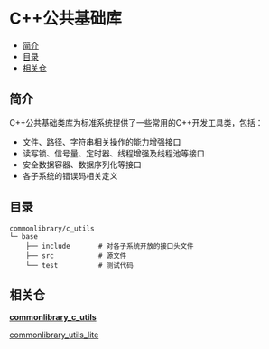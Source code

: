 # C++公共基础库<a name="ZH-CN_TOPIC_0000001148676553"></a>


-   [简介](#section11660541593)
-   [目录](#section17271017133915)
-   [相关仓](#section1249817110914)

## 简介<a name="section11660541593"></a>

C++公共基础类库为标准系统提供了一些常用的C++开发工具类，包括：

-   文件、路径、字符串相关操作的能力增强接口
-   读写锁、信号量、定时器、线程增强及线程池等接口
-   安全数据容器、数据序列化等接口
-   各子系统的错误码相关定义

## 目录<a name="section17271017133915"></a>

```
commonlibrary/c_utils
└─ base
    ├── include       # 对各子系统开放的接口头文件
    ├── src           # 源文件
    └── test          # 测试代码
```

## 相关仓<a name="section1249817110914"></a>

**[commonlibrary\_c\_utils](https://gitee.com/openharmony/commonlibrary_c_utils)**

[commonlibrary\_utils\_lite](https://gitee.com/openharmony/commonlibrary_utils_lite)

